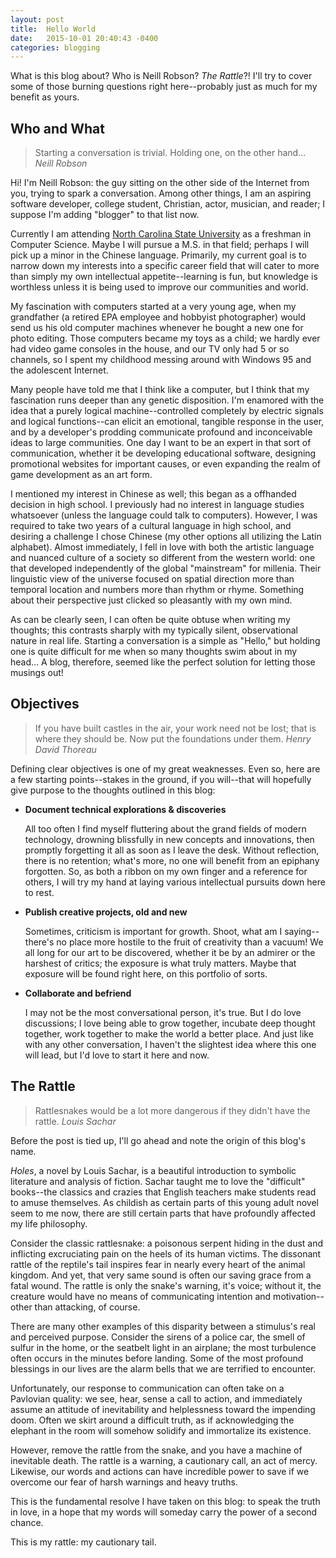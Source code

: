 ```yaml
---
layout: post
title:  Hello World
date:   2015-10-01 20:40:43 -0400
categories: blogging
---
```

What is this blog about? Who is Neill Robson? *The Rattle*?! I'll try to cover some of those burning questions right here--probably just as much for my benefit as yours. 

## Who and What

>Starting a conversation is trivial. Holding one, on the other hand... <cite>Neill Robson</cite>

Hi! I'm Neill Robson: the guy sitting on the other side of the Internet from you, trying to spark a conversation. Among other things, I am an aspiring software developer, college student, Christian, actor, musician, and reader; I suppose I'm adding "blogger" to that list now. 

Currently I am attending [North Carolina State University](http://ncsu.edu) as a freshman in Computer Science. Maybe I will pursue a M.S. in that field; perhaps I will pick up a minor in the Chinese language. Primarily, my current goal is to narrow down my interests into a specific career field that will cater to more than simply my own intellectual appetite--learning is fun, but knowledge is worthless unless it is being used to improve our communities and world.

My fascination with computers started at a very young age, when my grandfather (a retired EPA employee and hobbyist photographer) would send us his old computer machines whenever he bought a new one for photo editing. Those computers became my toys as a child; we hardly ever had video game consoles in the house, and our TV only had 5 or so channels, so I spent my childhood messing around with Windows 95 and the adolescent Internet.

Many people have told me that I think like a computer, but I think that my fascination runs deeper than any genetic disposition. I'm enamored with the idea that a purely logical machine--controlled completely by electric signals and logical functions--can elicit an emotional, tangible response in the user, and by a developer's prodding communicate profound and inconceivable ideas to large communities. One day I want to be an expert in that sort of communication, whether it be developing educational software, designing promotional websites for important causes, or even expanding the realm of game development as an art form.

I mentioned my interest in Chinese as well; this began as a offhanded decision in high school. I previously had no interest in language studies whatsoever (unless the language could talk to computers). However, I was required to take two years of a cultural language in high school, and desiring a challenge I chose Chinese (my other options all utilizing the Latin alphabet). Almost immediately, I fell in love with both the artistic language and nuanced culture of a society so different from the western world: one that developed independently of the global "mainstream" for millenia. Their linguistic view of the universe focused on spatial direction more than temporal location and numbers more than rhythm or rhyme. Something about their perspective just clicked so pleasantly with my own mind.

As can be clearly seen, I can often be quite obtuse when writing my thoughts; this contrasts sharply with my typically silent, observational nature in real life. Starting a conversation is a simple as "Hello," but holding one is quite difficult for me when so many thoughts swim about in my head&hellip; A blog, therefore, seemed like the perfect solution for letting those musings out!

## Objectives

>If you have built castles in the air, your work need not be lost; that is where they should be. Now put the foundations under them. <cite>Henry David Thoreau</cite>

Defining clear objectives is one of my great weaknesses. Even so, here are a few starting points--stakes in the ground, if you will--that will hopefully give purpose to the thoughts outlined in this blog:

 - **Document technical explorations & discoveries**

   All too often I find myself fluttering about the grand fields of modern technology, drowning blissfully in new concepts and innovations, then promptly forgetting it all as soon as I leave the desk. Without reflection, there is no retention; what's more, no one will benefit from an epiphany forgotten. So, as both a ribbon on my own finger and a reference for others, I will try my hand at laying various intellectual pursuits down here to rest.

 - **Publish creative projects, old and new**

   Sometimes, criticism is important for growth. Shoot, what am I saying--there's no place more hostile to the fruit of creativity than a vacuum! We all long for our art to be discovered, whether it be by an admirer or the harshest of critics; the exposure is what truly matters. Maybe that exposure will be found right here, on this portfolio of sorts.

 - **Collaborate and befriend**

   I may not be the most conversational person, it's true. But I do love discussions; I love being able to grow together, incubate deep thought together, work together to make the world a better place. And just like with any other conversation, I haven't the slightest idea where this one will lead, but I'd love to start it here and now. 

## The Rattle

>Rattlesnakes would be a lot more dangerous if they didn't have the rattle. <cite>Louis Sachar</cite>

Before the post is tied up, I'll go ahead and note the origin of this blog's name. 

*Holes*, a novel by Louis Sachar, is a beautiful introduction to symbolic literature and analysis of fiction. Sachar taught me to love the "difficult" books--the classics and crazies that English teachers make students read to amuse themselves. As childish as certain parts of this young adult novel seem to me now, there are still certain parts that have profoundly affected my life philosophy.

Consider the classic rattlesnake: a poisonous serpent hiding in the dust and inflicting excruciating pain on the heels of its human victims. The dissonant rattle of the reptile's tail inspires fear in nearly every heart of the animal kingdom. And yet, that very same sound is often our saving grace from a fatal wound. The rattle is only the snake's warning, it's voice; without it, the creature would have no means of communicating intention and motivation--other than attacking, of course.

There are many other examples of this disparity between a stimulus's real and perceived purpose. Consider the sirens of a police car, the smell of sulfur in the home, or the seatbelt light in an airplane; the most turbulence often occurs in the minutes before landing. Some of the most profound blessings in our lives are the alarm bells that we are terrified to encounter.

Unfortunately, our response to communication can often take on a Pavlovian quality: we see, hear, sense a call to action, and immediately assume an attitude of inevitability and helplessness toward the impending doom. Often we skirt around a difficult truth, as if acknowledging the elephant in the room will somehow solidify and immortalize its existence. 

However, remove the rattle from the snake, and you have a machine of inevitable death. The rattle is a warning, a cautionary call, an act of mercy. Likewise, our words and actions can have incredible power to save if we overcome our fear of harsh warnings and heavy truths.

This is the fundamental resolve I have taken on this blog: to speak the truth in love, in a hope that my words will someday carry the power of a second chance. 

This is my rattle: my cautionary tail. 
